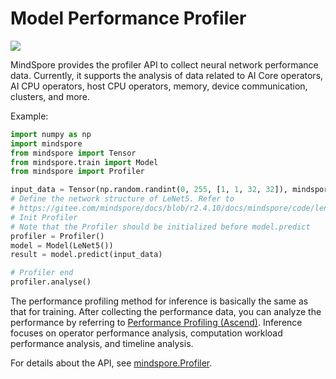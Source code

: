 # Model Performance Profiler

[![](https://mindspore-website.obs.cn-north-4.myhuaweicloud.com/website-images/r2.4.10/resource/_static/logo_source_en.svg)](https://gitee.com/mindspore/docs/blob/r2.4.10/docs/mindspore/source_en/model_infer/ms_infer/profiling.md)

MindSpore provides the profiler API to collect neural network performance data. Currently, it supports the analysis of data related to AI Core operators, AI CPU operators, host CPU operators, memory, device communication, clusters, and more.

Example:

```python
import numpy as np
import mindspore
from mindspore import Tensor
from mindspore.train import Model
from mindspore import Profiler

input_data = Tensor(np.random.randint(0, 255, [1, 1, 32, 32]), mindspore.float32)
# Define the network structure of LeNet5. Refer to
# https://gitee.com/mindspore/docs/blob/r2.4.10/docs/mindspore/code/lenet.py
# Init Profiler
# Note that the Profiler should be initialized before model.predict
profiler = Profiler()
model = Model(LeNet5())
result = model.predict(input_data)

# Profiler end
profiler.analyse()

```

The performance profiling method for inference is basically the same as that for training. After collecting the performance data, you can analyze the performance by referring to [Performance Profiling (Ascend)](https://www.mindspore.cn/mindinsight/docs/en/master/performance_profiling_ascend.html). Inference focuses on operator performance analysis, computation workload performance analysis, and timeline analysis.

For details about the API, see [mindspore.Profiler](https://www.mindspore.cn/docs/en/r2.4.10/api_python/mindspore/mindspore.Profiler.html?highlight=profiler#mindspore.Profiler).
